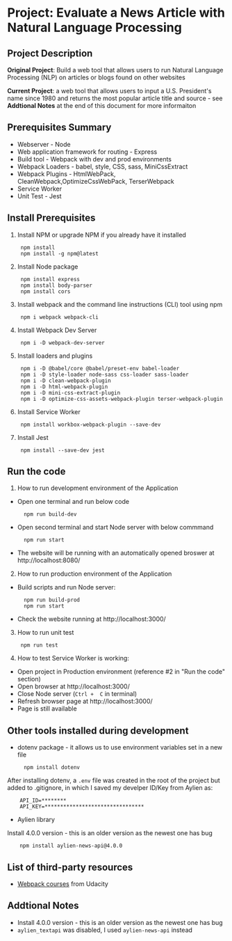 # Project: Evaluate a News Article with Natural Language Processing

## Project Description
**Original Project**: Build a web tool that allows users to run Natural Language Processing (NLP) on articles or blogs found on other websites 

**Current Project**: a web tool that allows users to input a U.S. President's name since 1980 and returns the most popular article title and source - see **Addtional Notes** at the end of this document for more informaiton


## Prerequisites Summary
* Webserver - Node
* Web application framework for routing - Express
* Build tool - Webpack with dev and prod environments
* Webpack Loaders - babel, style, CSS, sass, MiniCssExtract
* Webpack Plugins - HtmlWebPack, CleanWebpack,OptimizeCssWebPack, TerserWebpack
* Service Worker
* Unit Test - Jest

## Install Prerequisites
1. Install NPM or upgrade NPM if you already have it installed 
        
        npm install  
        npm install -g npm@latest

2. Install Node package

        npm install express
        npm install body-parser
        npm install cors

3. Install webpack and the command line instructions (CLI) tool using npm

        npm i webpack webpack-cli

4. Install Webpack Dev Server
    
        npm i -D webpack-dev-server

5. Install loaders and plugins

        npm i -D @babel/core @babel/preset-env babel-loader
        npm i -D style-loader node-sass css-loader sass-loader
        npm i -D clean-webpack-plugin
        npm i -D html-webpack-plugin
        npm i -D mini-css-extract-plugin
        npm i -D optimize-css-assets-webpack-plugin terser-webpack-plugin

6. Install Service Worker
        
        npm install workbox-webpack-plugin --save-dev

7. Install Jest

        npm install --save-dev jest

## Run the code
1. How to run development environment of the Application

* Open one terminal and run below code

        npm run build-dev

* Open second terminal and start Node server with below commmand

        npm run start

* The website will be running with an automatically opened broswer at http://localhost:8080/

2. How to run production environment of the Application
* Build scripts and run Node server:

        npm run build-prod
        npm run start
* Check the website running at http://localhost:3000/

3. How to run unit test

        npm run test

4. How to test Service Worker is working:
* Open project in Production environment (reference #2 in "Run the code" section)
* Open browser at http://localhost:3000/
* Close Node server (`Ctrl +  C` in terminal)
* Refresh browser page at http://localhost:3000/
* Page is still available




## Other tools installed during development
* dotenv package - it allows us to use environment variables set in a new file

        npm install dotenv 

After installing dotenv, a `.env` file was created in the root of the project but added to .gitignore, in which I saved my develper ID/Key from Aylien as:

        API_ID=********
        API_KEY=********************************

* Aylien library

Install 4.0.0 version - this is an older version as the newest one has bug

        npm install aylien-news-api@4.0.0 




## List of third-party resources
* [Webpack courses](www.udacity.com) from Udacity

## Addtional Notes
* Install 4.0.0 version - this is an older version as the newest one has bug
* `aylien_textapi` was disabled, I used `aylien-news-api` instead



